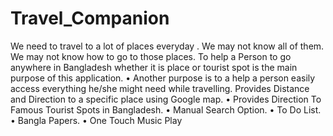 # Travel_Companion
We need to travel to a lot of places everyday . We may not know all of them. We may not know how to go to those places. To help a Person to go anywhere in Bangladesh whether it is place or tourist spot is the main purpose of this application. • Another purpose is to a help a person easily access everything he/she might need while travelling.
Provides Distance and Direction to a specific
place using Google map.
• Provides Direction To Famous Tourist Spots in
Bangladesh.
• Manual Search Option.
• To Do List.
• Bangla Papers.
• One Touch Music Play
